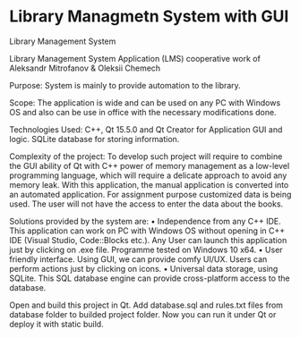 # Library Managmetn System with GUI 
Library Management System

Library Management System Application (LMS)
cooperative work of Aleksandr Mitrofanov & Oleksii Chemech

Purpose:
System is mainly to provide automation to the library. 

Scope:
The application is wide and can be used on any PC with Windows OS and also can be use in office with the necessary modifications done.

Technologies Used:
C++, Qt 15.5.0 and Qt Creator for Application GUI and logic. SQLite database for storing information. 

Complexity of the project:
To develop such project will require to combine the GUI ability of Qt with C++ power of memory management as a low-level programming language, which will require a delicate approach to avoid any memory leak. 
With this application, the manual application is converted into an automated application. For assignment purpose customized data is being used. The user will not have the access to enter the data about the books.

Solutions provided by the system are:
•	Independence from any C++ IDE. This application can work on PC with Windows OS without opening in C++ IDE (Visual Studio, Code::Blocks etc.). Any User can launch this application just by clicking on .exe file. Programme tested on Windows 10 x64.
•	User friendly interface. Using GUI, we can provide comfy UI/UX. Users can perform actions just by clicking on icons.
•	Universal data storage, using SQLite. This SQL database engine can provide cross-platform access to the database.  

Open and build this project in Qt. Add database.sql and rules.txt files from database folder to builded project folder. Now you can run it under Qt or deploy it with static build.
